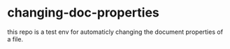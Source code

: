 # changing-doc-properties
 this repo is a test env for automaticly changing the document properties of a file.
